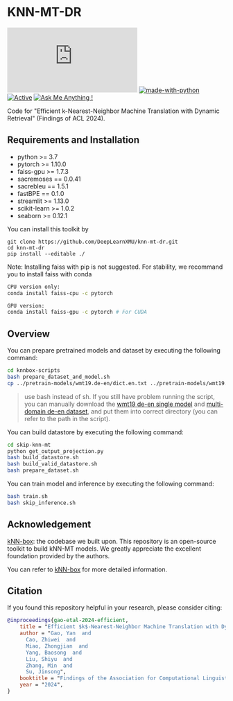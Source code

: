 # KNN-MT-DR
[![GitHub license](https://badgen.net/github/license/Naereen/Strapdown.js)](https://github.com/Naereen/StrapDown.js/blob/master/LICENSE) [![made-with-python](https://img.shields.io/badge/Made%20with-Python-1f425f.svg)](https://www.python.org/) [![Active](http://img.shields.io/badge/Status-Active-green.svg)](https://tterb.github.io) [![Ask Me Anything !](https://img.shields.io/badge/Ask%20me-anything-1abc9c.svg)](https://GitHub.com/Naereen/ama)

Code for "Efficient k-Nearest-Neighbor Machine Translation with Dynamic Retrieval" (Findings of ACL 2024).

## Requirements and Installation
* python >= 3.7
* pytorch >= 1.10.0
* faiss-gpu >= 1.7.3
* sacremoses == 0.0.41
* sacrebleu == 1.5.1
* fastBPE == 0.1.0
* streamlit >= 1.13.0
* scikit-learn >= 1.0.2
* seaborn >= 0.12.1

You can install this toolkit by
```shell
git clone https://github.com/DeepLearnXMU/knn-mt-dr.git
cd knn-mt-dr
pip install --editable ./
```

Note: Installing faiss with pip is not suggested. For stability, we recommand you to install faiss with conda

```bash
CPU version only:
conda install faiss-cpu -c pytorch

GPU version:
conda install faiss-gpu -c pytorch # For CUDA
```

## Overview

You can prepare pretrained models and dataset by executing the following command:

```bash
cd knnbox-scripts
bash prepare_dataset_and_model.sh
cp ../pretrain-models/wmt19.de-en/dict.en.txt ../pretrain-models/wmt19.de-en/fairseq-vocab.txt
```

> use bash instead of sh. If you still have problem running the script, you can manually download the [wmt19 de-en single model](https://github.com/facebookresearch/fairseq/blob/main/examples/wmt19/README.md) and [multi-domain de-en dataset](https://drive.google.com/file/d/18TXCWzoKuxWKHAaCRgddd6Ub64klrVhV/view), and put them into correct directory (you can refer to the path in the script).

You can build datastore by executing the following command:

```bash
cd skip-knn-mt
python get_output_projection.py
bash build_datastore.sh
bash build_valid_datastore.sh
bash prepare_dataset.sh
```

You can train model and inference by executing the following command:

```bash
bash train.sh
bash skip_inference.sh
```

## Acknowledgement
[kNN-box](https://github.com/NJUNLP/knn-box): the codebase we built upon. This repository is an open-source toolkit to build kNN-MT models. We greatly appreciate the excellent foundation provided by the authors.

You can refer to [kNN-box](https://github.com/NJUNLP/knn-box) for more detailed information.

## Citation
If you found this repository helpful in your research, please consider citing:
```bibtex
@inproceedings{gao-etal-2024-efficient,
    title = "Efficient $k$-Nearest-Neighbor Machine Translation with Dynamic Retrieval",
    author = "Gao, Yan  and
      Cao, Zhiwei  and
      Miao, Zhongjian  and
      Yang, Baosong  and
      Liu, Shiyu  and
      Zhang, Min  and
      Su, Jinsong",
    booktitle = "Findings of the Association for Computational Linguistics ACL 2024",
    year = "2024",
}
```
